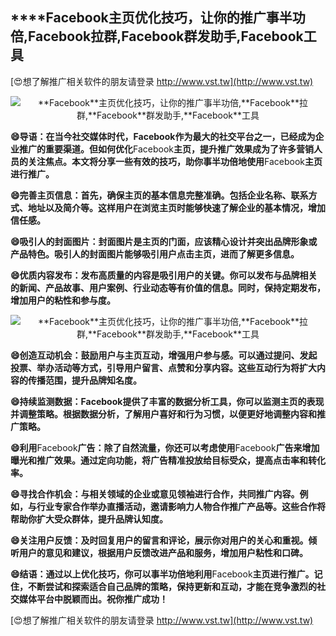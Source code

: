 ## ****Facebook**主页优化技巧，让你的推广事半功倍,**Facebook**拉群,**Facebook**群发助手,**Facebook**工具**

[😍想了解推广相关软件的朋友请登录 http://www.vst.tw](http://www.vst.tw)

 <center><img src="https://vst.tw/MP4/tuiguang/png/3.png" alt="**Facebook**主页优化技巧，让你的推广事半功倍,**Facebook**拉群,**Facebook**群发助手,**Facebook**工具"></center>

**😄导语：在当今社交媒体时代，**Facebook**作为最大的社交平台之一，已经成为企业推广的重要渠道。但如何优化**Facebook**主页，提升推广效果成为了许多营销人员的关注焦点。本文将分享一些有效的技巧，助你事半功倍地使用**Facebook**主页进行推广。**

**😄完善主页信息：首先，确保主页的基本信息完整准确。包括企业名称、联系方式、地址以及简介等。这样用户在浏览主页时能够快速了解企业的基本情况，增加信任感。**

**😄吸引人的封面图片：封面图片是主页的门面，应该精心设计并突出品牌形象或产品特色。吸引人的封面图片能够吸引用户点击主页，进而了解更多信息。**

**😄优质内容发布：发布高质量的内容是吸引用户的关键。你可以发布与品牌相关的新闻、产品故事、用户案例、行业动态等有价值的信息。同时，保持定期发布，增加用户的粘性和参与度。**

 <center><img src="https://vst.tw/MP4/tuiguang/png/5.png" alt="**Facebook**主页优化技巧，让你的推广事半功倍,**Facebook**拉群,**Facebook**群发助手,**Facebook**工具"></center>

**😄创造互动机会：鼓励用户与主页互动，增强用户参与感。可以通过提问、发起投票、举办活动等方式，引导用户留言、点赞和分享内容。这些互动行为将扩大内容的传播范围，提升品牌知名度。**

**😄持续监测数据：**Facebook**提供了丰富的数据分析工具，你可以监测主页的表现并调整策略。根据数据分析，了解用户喜好和行为习惯，以便更好地调整内容和推广策略。**

**😄利用**Facebook**广告：除了自然流量，你还可以考虑使用**Facebook**广告来增加曝光和推广效果。通过定向功能，将广告精准投放给目标受众，提高点击率和转化率。**

**😄寻找合作机会：与相关领域的企业或意见领袖进行合作，共同推广内容。例如，与行业专家合作举办直播活动，邀请影响力人物合作推广产品等。这些合作将帮助你扩大受众群体，提升品牌认知度。**

**😄关注用户反馈：及时回复用户的留言和评论，展示你对用户的关心和重视。倾听用户的意见和建议，根据用户反馈改进产品和服务，增加用户粘性和口碑。**

**😄结语：通过以上优化技巧，你可以事半功倍地利用**Facebook**主页进行推广。记住，不断尝试和探索适合自己品牌的策略，保持更新和互动，才能在竞争激烈的社交媒体平台中脱颖而出。祝你推广成功！**

[😍想了解推广相关软件的朋友请登录 http://www.vst.tw](http://www.vst.tw)



